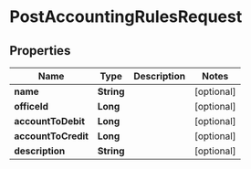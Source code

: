 
# PostAccountingRulesRequest

## Properties
Name | Type | Description | Notes
------------ | ------------- | ------------- | -------------
**name** | **String** |  |  [optional]
**officeId** | **Long** |  |  [optional]
**accountToDebit** | **Long** |  |  [optional]
**accountToCredit** | **Long** |  |  [optional]
**description** | **String** |  |  [optional]



